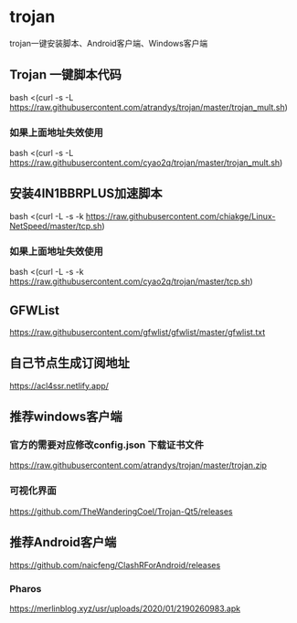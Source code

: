 # trojan
trojan一键安装脚本、Android客户端、Windows客户端

## Trojan 一键脚本代码
bash <(curl -s -L https://raw.githubusercontent.com/atrandys/trojan/master/trojan_mult.sh)
### 如果上面地址失效使用
bash <(curl -s -L https://raw.githubusercontent.com/cyao2q/trojan/master/trojan_mult.sh)

## 安装4IN1BBRPLUS加速脚本
bash <(curl -L -s -k https://raw.githubusercontent.com/chiakge/Linux-NetSpeed/master/tcp.sh)
### 如果上面地址失效使用
bash <(curl -L -s -k https://raw.githubusercontent.com/cyao2q/trojan/master/tcp.sh)

## GFWList
https://raw.githubusercontent.com/gfwlist/gfwlist/master/gfwlist.txt

## 自己节点生成订阅地址
https://acl4ssr.netlify.app/

## 推荐windows客户端
### 官方的需要对应修改config.json 下载证书文件
https://raw.githubusercontent.com/atrandys/trojan/master/trojan.zip

### 可视化界面
https://github.com/TheWanderingCoel/Trojan-Qt5/releases

## 推荐Android客户端
https://github.com/naicfeng/ClashRForAndroid/releases
### Pharos
https://merlinblog.xyz/usr/uploads/2020/01/2190260983.apk

